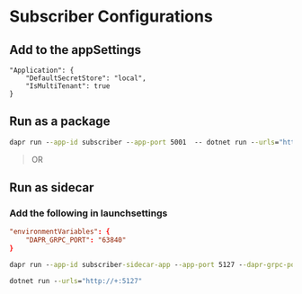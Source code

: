 # Subscriber Configurations

## Add to the appSettings

~~~config
"Application": {
    "DefaultSecretStore": "local",
    "IsMultiTenant": true
}
~~~

## Run as a package

~~~cmd
dapr run --app-id subscriber --app-port 5001  -- dotnet run --urls="http://+:5001"
~~~

> OR

## Run as sidecar

### Add the following in launchsettings

~~~conf
"environmentVariables": {
    "DAPR_GRPC_PORT": "63840"
}
~~~

~~~cmd
dapr run --app-id subscriber-sidecar-app --app-port 5127 --dapr-grpc-port 63840 --log-as-json --enable-api-logging --log-level error
~~~

~~~cmd
dotnet run --urls="http://+:5127"
~~~
